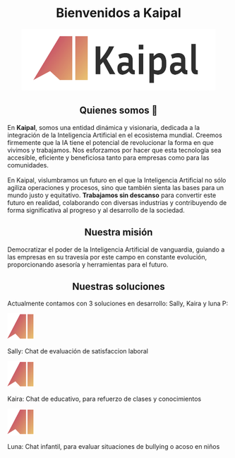 <div align="center">
<h1 font-size=22px>Bienvenidos a Kaipal</h1>

<img src="images/logo.png" height=140px width=440px />

<h2 font-size=20px> Quienes somos &#128075;</h2>
</div>

<div align="left">
  
<p font-size=16px>En <strong>Kaipal</strong>, somos una entidad dinámica y visionaria, dedicada a la integración de la Inteligencia Artificial en el ecosistema mundial. Creemos firmemente que la IA tiene el potencial de revolucionar la forma en que vivimos y trabajamos. Nos esforzamos por hacer que esta tecnología sea accesible, eficiente y beneficiosa tanto para empresas como para las comunidades. <br> <br> En Kaipal, vislumbramos un futuro en el que la Inteligencia Artificial no sólo agiliza operaciones y procesos, sino que también sienta las bases para un mundo justo y equitativo. <strong>Trabajamos sin descanso</strong> para convertir este futuro en realidad, colaborando con diversas industrias y contribuyendo de forma significativa al progreso y al desarrollo de la sociedad.</p>

</div>

<h2 align="center" font-size=20px> Nuestra misión</h2>

<p align="left" font-size=16px>
  Democratizar el poder de la Inteligencia Artificial de vanguardia, guiando a las empresas en su travesía por este campo en constante evolución, proporcionando asesoría y herramientas para el futuro.
</p>


<h2 align="center" font-size=20px> Nuestras soluciones</h2>

<p align="left" font-size=16px>
  Actualmente contamos con 3 soluciones en desarrollo: Sally, Kaira y luna P:
</p>

<div display="flex">
  <img src="images/sally.png" height=60px width=60px />
  <p align="left" font-size=18px>
  Sally: Chat de evaluación de satisfaccion laboral
</p>
</div>

<div display="flex">
  <img src="images/sally.png" height=60px width=60px />
  <p align="left" font-size=18px>
  Kaira: Chat de educativo, para refuerzo de clases y conocimientos
</p>
</div>

<div display="flex">
  <img src="images/sally.png" height=60px width=60px />
  <p align="left" font-size=18px>
  Luna: Chat infantil, para evaluar situaciones de bullying o acoso en niños
</p>
</div>
